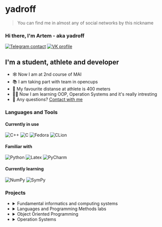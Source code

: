 # yadroff
> You can find me in almost any of social networks by this nickname

### Hi there, I'm Artem - aka yadroff

[![Telegram contact][telegram_badge]][telegram_link]
[![VK profile][vk_badge]][vk_link]


## I'm a student, athlete and developer

- 🕸 Now I am at 2nd course of MAI
- 📚 I am taking part with team in opencups
- 👟 My favourite distanse at athlete is 400 meters
- 🙇‍♂️ Now I am learning OOP, Operation Systems and it's really intresting
- 🤔 Any questions? [Contact with me](#hi-there-im-artem---aka-yadroff)


### Languages and Tools
#### Currently in use
![C++](https://img.shields.io/badge/C%2B%2B-00599C?style=for-the-badge&logo=c%2B%2B&logoColor=white)
![C](https://img.shields.io/badge/C-3776AB?style=for-the-badge&logo=c&logoColor=white)
![Fedora](https://img.shields.io/badge/fedora-F2F4F9?style=for-the-badge&logo=fedora&logoColor=blue&labelColor=F2F4F9)
![CLion](https://img.shields.io/badge/Clion-F2F4F9?style=for-the-badge&logo=clion&logoColor=black&labelColor=F2F4F9)
#### Familiar with
![Python](https://img.shields.io/badge/python-F2F4F9?style=for-the-badge&logo=python&logoColor=blue&labelColor=F2F4F9)
![Latex](https://img.shields.io/badge/latex-F2F4F9?style=for-the-badge&logo=latex&logoColor=grey&labelColor=F2F4F9)
![PyCharm](https://img.shields.io/badge/Pycharm-F2F4F9?style=for-the-badge&logo=pycharm&logoColor=black&labelColor=F2F4F9)
#### Currently learning
![NumPy](https://img.shields.io/badge/Numpy-777BB4?style=for-the-badge&logo=numpy&logoColor=white)
![SymPy](https://img.shields.io/badge/sympy-777BB4?style=for-the-badge&logo=sympy&logoColor=white)

### Projects

<ul>
<li><details>
    <summary>Fundamental informatics and computing systems</summary>

<!--START_SECTION:1_sem_labs-->
Labs have written on C, also there are programms for Turing mashine.
    
1. [Labs][labs_1sem_h1].
2. [Course project][labs_1sem_h2].
<!--END_SECTION:!_sem_labs-->
    
</details>
    </li>
    
<li><details>
    <summary>Languages and Programming Methods labs</summary>
  
<!--START_SECTION:1_course_labs-->
Labs have writeen on C (1st lab on bash)

1. [Bash][labs_h1] script.
2. [Trees][labs_h2] realization.
3. [Expression trees][labs_h3].
4. [Modular programming][labs_h4] and abstract data types,utility make.
5. [File structure][labs_h5].
6. [Sprace matrices][labs_h6].
7. [List][labs_h7].
8. [Sort and search][labs_h8] - sorting a table and binary search for a value by key in the table
<!--END_SECTION:1_course_labs-->

</details>
</li>

<li><details>
  <summary> Object Oriented Programming</summary>
  
  <!--START_SECTION:oop-->
  Objest Oriented Programming labs have written on C++
  
  1. [Basic concepts][oop_h1] OOP. Create virtual class and 3 inheritor classes.
  2. [Container][oop_h2]. Create container (queue) of class.
  3. [Smart Pointers][oop_h3]. Change pointers at container to smart pointers.
  4. [Templates][oop_h4]. Change container to template class.
  <!--END_SECTION:oop-->
  
  </details>
  </li>
  
<li><details>
  <summary> Operation Systems</summary>
  
  <!--START_SECTION:oop-->
  Operation Systems labs have written on C for Linux.
  
  1. [Prcoess][os_h1]. Now I know that a fork is not only a cutlery
  2. [Threads][os_h2]. Calculate the area of a circle using the Monte Carlo method
  3. [File mappng][os_h3].
  <!--END_SECTION:oop-->
  
  </details>
  </li>
</ul>

[telegram_link]: https://t.me/yadrofff
[telegram_badge]: https://img.shields.io/badge/Telegram-2CA5E0?style=for-the-badge&logo=telegram&logoColor=white "Telegram contact"

[vk_link]: https://vk.com/yadrofff
[vk_badge]: https://img.shields.io/badge/вконтакте-%232E87FB.svg?&style=for-the-badge&logo=vk&logoColor=white

[labs_1sem_h1]: https://github.com/Yadroff/labs_1sem
[labs_1sem_h2]: https://github.com/Yadroff/KP_1sem
[labs_h1]: https://github.com/Yadroff/labs_2sem/tree/main/21_lab
[labs_h2]: https://github.com/Yadroff/labs_2sem/tree/main/23_lab
[labs_h3]: https://github.com/Yadroff/labs_2sem/tree/main/24_lab
[labs_h4]: https://github.com/Yadroff/labs_2sem/tree/main/25-26_lab
[labs_h5]: https://github.com/Yadroff/labs_2sem/tree/main/KP6
[labs_h6]: https://github.com/Yadroff/labs_2sem/tree/main/KP7
[labs_h7]: https://github.com/Yadroff/labs_2sem/tree/main/KP8
[labs_h8]: https://github.com/Yadroff/labs_2sem/tree/main/KP9
[oop_h1]: https://github.com/Yadroff/OOP/tree/master/1_lab
[oop_h2]: https://github.com/Yadroff/OOP/tree/master/2_lab
[oop_h3]: https://github.com/Yadroff/OOP/tree/master/3_lab
[oop_h4]: https://github.com/Yadroff/OOP/tree/master/4_lab
[os_h1]: https://github.com/Yadroff/OS/tree/master/2_lab
[os_h2]: https://github.com/Yadroff/OS/tree/master/3_lab
[os_h3]: https://github.com/Yadroff/OS/tree/master/4_lab
